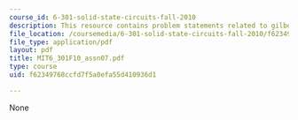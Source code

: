 ```yaml
---
course_id: 6-301-solid-state-circuits-fall-2010
description: This resource contains problem statements related to gilbert principle.
file_location: /coursemedia/6-301-solid-state-circuits-fall-2010/f62349768ccfd7f5a0efa55d410936d1_MIT6_301F10_assn07.pdf
file_type: application/pdf
layout: pdf
title: MIT6_301F10_assn07.pdf
type: course
uid: f62349768ccfd7f5a0efa55d410936d1

---
```

None